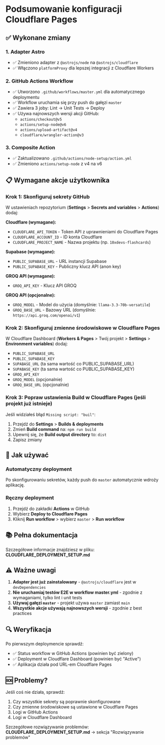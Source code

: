 # Podsumowanie konfiguracji Cloudflare Pages

## ✅ Wykonane zmiany

### 1. Adapter Astro
- ✅ Zmieniono adapter z `@astrojs/node` na `@astrojs/cloudflare`
- ✅ Włączono `platformProxy` dla lepszej integracji z Cloudflare Workers

### 2. GitHub Actions Workflow
- ✅ Utworzono `.github/workflows/master.yml` dla automatycznego deploymentu
- ✅ Workflow uruchamia się przy push do gałęzi `master`
- ✅ Zawiera 3 joby: Lint → Unit Tests → Deploy
- ✅ Używa najnowszych wersji akcji GitHub:
  - `actions/checkout@v5`
  - `actions/setup-node@v6`
  - `actions/upload-artifact@v4`
  - `cloudflare/wrangler-action@v3`

### 3. Composite Action
- ✅ Zaktualizowano `.github/actions/node-setup/action.yml`
- ✅ Zmieniono `actions/setup-node` z v4 na v6

## 📋 Wymagane akcje użytkownika

### Krok 1: Skonfiguruj sekrety GitHub

W ustawieniach repozytorium (**Settings** > **Secrets and variables** > **Actions**) dodaj:

**Cloudflare (wymagane):**
- `CLOUDFLARE_API_TOKEN` - Token API z uprawnieniami do Cloudflare Pages
- `CLOUDFLARE_ACCOUNT_ID` - ID konta Cloudflare
- `CLOUDFLARE_PROJECT_NAME` - Nazwa projektu (np. `10xdevs-flashcards`)

**Supabase (wymagane):**
- `PUBLIC_SUPABASE_URL` - URL instancji Supabase
- `PUBLIC_SUPABASE_KEY` - Publiczny klucz API (anon key)

**GROQ API (wymagane):**
- `GROQ_API_KEY` - Klucz API GROQ

**GROQ API (opcjonalne):**
- `GROQ_MODEL` - Model do użycia (domyślnie: `llama-3.3-70b-versatile`)
- `GROQ_BASE_URL` - Bazowy URL (domyślnie: `https://api.groq.com/openai/v1`)

### Krok 2: Skonfiguruj zmienne środowiskowe w Cloudflare Pages

W Cloudflare Dashboard (**Workers & Pages** > Twój projekt > **Settings** > **Environment variables**) dodaj:

- `PUBLIC_SUPABASE_URL`
- `PUBLIC_SUPABASE_KEY`
- `SUPABASE_URL` (ta sama wartość co PUBLIC_SUPABASE_URL)
- `SUPABASE_KEY` (ta sama wartość co PUBLIC_SUPABASE_KEY)
- `GROQ_API_KEY`
- `GROQ_MODEL` (opcjonalnie)
- `GROQ_BASE_URL` (opcjonalnie)

### Krok 3: Popraw ustawienia Build w Cloudflare Pages (jeśli projekt już istnieje)

Jeśli widziałeś błąd `Missing script: "buil"`:

1. Przejdź do **Settings** > **Builds & deployments**
2. Zmień **Build command** na: `npm run build`
3. Upewnij się, że **Build output directory** to: `dist`
4. Zapisz zmiany

## 🚀 Jak używać

### Automatyczny deployment
Po skonfigurowaniu sekretów, każdy push do `master` automatycznie wdroży aplikację.

### Ręczny deployment
1. Przejdź do zakładki **Actions** w GitHub
2. Wybierz **Deploy to Cloudflare Pages**
3. Kliknij **Run workflow** > wybierz `master` > **Run workflow**

## 📚 Pełna dokumentacja

Szczegółowe informacje znajdziesz w pliku: **CLOUDFLARE_DEPLOYMENT_SETUP.md**

## ⚠️ Ważne uwagi

1. **Adapter jest już zainstalowany** - `@astrojs/cloudflare` jest w `devDependencies`
2. **Nie uruchamiaj testów E2E w workflow master.yml** - zgodnie z wymaganiami, tylko lint i unit tests
3. **Używaj gałęzi `master`** - projekt używa `master` zamiast `main`
4. **Wszystkie akcje używają najnowszych wersji** - zgodnie z best practices

## 🔍 Weryfikacja

Po pierwszym deploymencie sprawdź:
- ✅ Status workflow w GitHub Actions (powinien być zielony)
- ✅ Deployment w Cloudflare Dashboard (powinien być "Active")
- ✅ Aplikacja działa pod URL-em Cloudflare Pages

## 🆘 Problemy?

Jeśli coś nie działa, sprawdź:
1. Czy wszystkie sekrety są poprawnie skonfigurowane
2. Czy zmienne środowiskowe są ustawione w Cloudflare Pages
3. Logi w GitHub Actions
4. Logi w Cloudflare Dashboard

Szczegółowe rozwiązywanie problemów: **CLOUDFLARE_DEPLOYMENT_SETUP.md** → sekcja "Rozwiązywanie problemów"

